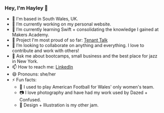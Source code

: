 ### Hey, I'm Hayley 👋

- 📍 I'm based in South Wales, UK.
- 🔭 I’m currently working on my personal website.
- 🌱 I’m currently learning Swift + consolidating the knowledge I gained at Makers Academy.
- 🤩 Project I'm most proud of so far: [Tenant Talk](https://github.com/iamdobbs/tenant-talk)
- 👯 I’m looking to collaborate on anything and everything. I love to contribute and work with others!
- 💬 Ask me about bootcamps, small business and the best place for jazz in New York.
- 📫 How to reach me: [LinkedIn](https://www.linkedin.com/in/hayleydobbs)
- 😄 Pronouns: she/her
- ⚡ Fun facts: 
  - 🏈 I used to play American Football for Wales' only women's team.
  - 📷 I love photography and have had my work used by Dazed + Confused.
  - 🎨 Design + Illustration is my other jam.


<!--
**iamdobbs/iamdobbs** is a ✨ _special_ ✨ repository because its `README.md` (this file) appears on your GitHub profile.

Here are some ideas to get you started:

- 🔭 I’m currently working on ...
- 🌱 I’m currently learning ...
- 👯 I’m looking to collaborate on ...
- 🤔 I’m looking for help with ...
- 💬 Ask me about ...
- 📫 How to reach me: ...
- 😄 Pronouns: ...
- ⚡ Fun fact: ...
-->
